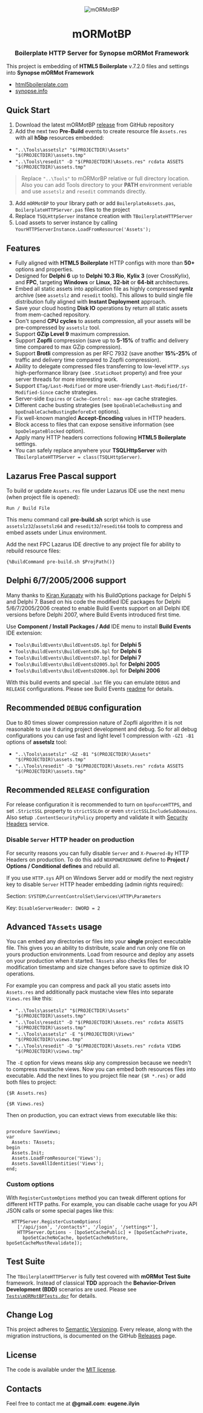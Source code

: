 <div align="center">

<img src="/Tests/Assets/img/marmot.jpg" alt="mORMotBP" style="max-width:100%;">
<h1>mORMotBP</h1>
<h3>Boilerplate HTTP Server for Synopse mORMot Framework</h3>
</div>

This project is embedding of **HTML5 Boilerplate** v.7.2.0 files and settings into **Synopse mORMot Framework**
  * [html5boilerplate.com][boilerplate]
  * [synopse.info][synopse-mormot]

## Quick Start

1. Download the latest mORMotBP [release][releases] from GitHub repository
2. Add the next two **Pre-Build** events to create resource file `Assets.res` with all **h5bp** resources embedded:
  * `"..\Tools\assetslz" "$(PROJECTDIR)\Assets" "$(PROJECTDIR)\assets.tmp"`
  * `"..\Tools\resedit" -D "$(PROJECTDIR)\Assets.res" rcdata ASSETS "$(PROJECTDIR)\assets.tmp"`
> Replace `"..\Tools"` to mORMorBP relative or full directory location. Also you can add Tools directory to your **PATH** environment veriable and use `assetslz` and `resedit` commands directly.
3. Add `mORMotBP` to your library path or add `BoilerplateAssets.pas`, `BoilerplateHTTPServer.pas` files to the project
4. Replace `TSQLHttpServer` instance creation with `TBoilerplateHTTPServer`
5. Load assets to server instance by calling `YourHTTPServerInstance.LoadFromResource('Assets');`

## Features

* Fully aligned with **HTML5 Boilerplate** HTTP configs with more than **50+** options and properties.
* Designed for **Delphi 6** up to **Delphi 10.3 Rio**, **Kylix 3** (over CrossKylix), and **FPC**, targeting **Windows** or **Linux**, **32-bit** or **64-bit** architectures.
* Embed all static assets into application file as highly compressed **synlz** archive (see `assetslz` and `resedit` tools). This allows to build single file distribution fully aligned with **Instant Deployment** approach.
* Save your cloud hosting **Disk IO** operations by return all static assets from mem-cached repository.
* Don't spend **CPU cycles** to assets compression, all your assets will be pre-compressed by `assetslz` tool.
* Support **GZip Level 9** maximum compression.
* Support **Zopfli** compression (save up to **5-15%** of traffic and delivery time compared to max GZip compression).
* Support **Brotli** compression as per RFC 7932 (save another **15%-25%** of traffic and delivery time compared to Zopfli compression).
* Ability to delegate compressed files transferring to low-level `HTTP.sys` high-performance library (see `.StaticRoot` property) and free your server threads for more interesting work.
* Support `ETag/Last-Modified` or more user-friendly `Last-Modified/If-Modified-Since` cache strategies.
* Server-side `Expires` or `Cache-Control: max-age` cache strategies.
* Different cache busting strategies (see `bpoEnableCacheBusting` and `bpoEnableCacheBustingBeforeExt` options).
* Fix well-known mangled **Accept-Encoding** values in HTTP headers.
* Block access to files that can expose sensitive information (see `bpoDelegateBlocked` option).
* Apply many HTTP headers corrections following **HTML5 Boilerplate** settings.
* You can safely replace anywhere your **TSQLHttpServer** with `TBoilerplateHTTPServer = class(TSQLHttpServer)`.

## Lazarus Free Pascal support

To build or update `Assets.res` file under Lazarus IDE use the next menu (when project file is opened):

  `Run / Build File`

This menu command call **pre-build.sh** script which is use `assetslz32`/`assetslz64` and `resedit32`/`resedit64` tools to compress and embed assets under Linux environment.

Add the next FPC Lazarus IDE directive to any project file for ability to rebuild resource files:

```delphi
{%BuildCommand pre-build.sh $ProjPath()}
```

## Delphi 6/7/2005/2006 support

Many thanks to [Kiran Kurapaty][kiran-kurapaty] with his BuildOptions package for Delphi 5 and Delphi 7.
Based on his code the modified IDE packages for Delphi 5/6/7/2005/2006 created to enable Build Events support on all Delphi IDE versions before Delphi 2007, where Build Events introduced first time.

Use **Component / Install Packages / Add** IDE menu to install **Build Events** IDE extension:
* `Tools\BuildEvents\BuildEventsD5.bpl` for **Delphi 5**
* `Tools\BuildEvents\BuildEventsD6.bpl` for **Delphi 6**
* `Tools\BuildEvents\BuildEventsD7.bpl` for **Delphi 7**
* `Tools\BuildEvents\BuildEventsD2005.bpl` for **Delphi 2005**
* `Tools\BuildEvents\BuildEventsD2006.bpl` for **Delphi 2006**

With this build events and special `.bat` file you can emulate `DEBUG` and `RELEASE` configurations. 
Please see Build Events [readme][build-events-readme] for details.
              
## Recommended `DEBUG` configuration

Due to 80 times slower compression nature of Zopfli algorithm it is not reasonable to use it during project development and debug.
So for all debug configurations you can use fast and light level 1 compression with `-GZ1 -B1` options of **assetslz** tool:
  * `"..\Tools\assetslz" -GZ -B1 "$(PROJECTDIR)\Assets" "$(PROJECTDIR)\assets.tmp"`
  * `"..\Tools\resedit" -D "$(PROJECTDIR)\Assets.res" rcdata ASSETS "$(PROJECTDIR)\assets.tmp"`

## Recommended `RELEASE` configuration

For release configuration it is recommended to turn on `bpoForceHTTPS`, and set `.StrictSSL` property to `strictSSLOn` or 
even `strictSSLIncludeSubDomains`. Also setup `.ContentSecurityPolicy` property and validate it 
with [Security Headers][security-headers] service.

### Disable `Server` HTTP header on production

For security reasons you can fully disable `Server` and `X-Powered-By` HTTP Headers on production.
To do this add `NOXPOWEREDNAME` define to **Project / Options / Conditional defines** and rebuild all.

If you use `HTTP.sys` API on Windows Server add or modify the next registry key to disable `Server` HTTP header embedding (admin rights required):

Section: `SYSTEM\CurrentControlSet\Services\HTTP\Parameters`

Key: `DisableServerHeader: DWORD = 2`

## Advanced `TAssets` usage

You can embed any directories or files into your **single** project executable file. 
This gives you an ability to distribute, scale and run only one file on yours production environments.
Load from resource and deploy any assets on your production when it started. `TAssets` also checks files for modification timestamp and size changes before save to optimize disk IO operations.

For example you can compress and pack all you static assets into `Assets.res` and additionally pack mustache view files into separate `Views.res` like this:

  * `"..\Tools\assetslz" "$(PROJECTDIR)\Assets" "$(PROJECTDIR)\assets.tmp"`
  * `"..\Tools\resedit" -D "$(PROJECTDIR)\Assets.res" rcdata ASSETS "$(PROJECTDIR)\assets.tmp"`
  * `"..\Tools\assetslz" -E "$(PROJECTDIR)\Views" "$(PROJECTDIR)\views.tmp"`
  * `"..\Tools\resedit" -D "$(PROJECTDIR)\Assets.res" rcdata VIEWS "$(PROJECTDIR)\views.tmp"`

The `-E` option for views means skip any compression because we needn't to compress mustache views.
Now you can embed both resources files into executable.
Add the next lines to you project file near `{$R *.res}` or add both files to project:

```delphi
{$R Assets.res}

{$R Views.res}
```

Then on production, you can extract views from executable like this:

```delphi

procedure SaveViews;
var
  Assets: TAssets;
begin
  Assets.Init;
  Assets.LoadFromResource('Views');
  Assets.SaveAllIdentities('Views');
end;
```

### Custom options

With `RegisterCustomOptions` method you can tweak different options for different HTTP paths.
For example, you can disable cache usage for you API JSON calls or some special pages like this:

```delphi
  HTTPServer.RegisterCustomOptions(
    ['/api/json', '/contacts*', '/login', '/settings*'],
    HTTPServer.Options - [bpoSetCachePublic] + [bpoSetCachePrivate,
      bpoSetCacheNoCache, bpoSetCacheNoStore, bpoSetCacheMustRevalidate]);
```

## Test Suite

The `TBoilerplateHTTPServer` is fully test covered with **mORMot Test Suite** framework. Instead of classical **TDD** approach the **Behavior-Driven Development (BDD)** scenarios are used. Please see [`Tests\mORMotBPTests.dpr`][tests] for details.

## Change Log
This project adheres to [Semantic Versioning][semver].
Every release, along with the migration instructions, is documented on the GitHub [Releases][releases] page.

## License

The code is available under the [MIT license][license].

## Contacts

Feel free to contact me at **@gmail.com**: **eugene.ilyin**

[marmot]: /Tests/Assets/img/marmot.jpg
[boilerplate]: https://html5boilerplate.com
[synopse-mormot]: https://synopse.info/fossil/wiki?name=SQLite3+Framework
[releases]: https://github.com/eugeneilyin/mORMotBP/releases
[dist]: /Dist
[security-headers]: https://securityheaders.com
[kiran-kurapaty]: https://kurapaty.wordpress.com/about-2
[build-events-readme]: /Tools/BuildEvents/README
[tests]: /Tests/BoilerplateTests.pas
[license]: /License.txt
[semver]: http://semver.org
